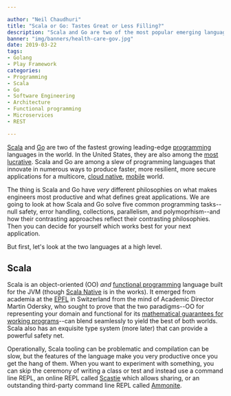 ```yaml
---

author: "Neil Chaudhuri"
title: "Scala or Go: Tastes Great or Less Filling?"
description: "Scala and Go are two of the most popular emerging languages. Here's how you choose between them."
banner: "img/banners/health-care-gov.jpg"
date: 2019-03-22
tags:
- Golang
- Play Framework
categories: 
- Programming
- Scala
- Go
- Software Engineering
- Architecture
- Functional programming
- Microservices
- REST

---
```


[Scala](/categories/scala) and [Go](/categories/go) are two of the fastest growing leading-edge 
[programming](/categories/programming) languages in the world. In the United States, they are also among the 
[most lucrative](https://adtmag.com/articles/2017/08/18/go-scala-salaries.aspx). Scala and Go are among a slew of 
programming languages that innovate in numerous ways to produce faster, more resilient, more secure applications for a multicore,
[cloud native](/categories/cloud-native), [mobile](/categories/mobile) world.   

The thing is Scala and Go have *very* different philosophies on what makes engineers most productive and what defines great
applications. We are going to look at how Scala and Go solve five common programming tasks--null safety, error handling, 
collections, parallelism, and polymoprhism--and how their contrasting approaches reflect their contrasting philosophies.
Then you can decide for yourself which works best for your next application.

But first, let's look at the two languages at a high level.

## Scala

Scala is an object-oriented (OO) *and* [functional programming](/categories/functional-programming) language built for 
the JVM (though [Scala Native](http://www.scala-native.org/en/v0.3.8/) is in the works). It emerged from academia at the 
[EPFL](https://scala.epfl.ch/) in Switzerland from the mind of Academic Director Martin Odersky, who sought to prove that 
the two paradigms--OO for representing your domain and functional for its 
[mathematical guarantees for working programs](/blog/2018/09/18/the-business-case-for-functional-programming/)--can blend
seamlessly to yield the best of both worlds. Scala also has an exquisite type system (more later) that can provide a 
powerful safety net.  

Operationally, Scala tooling can be problematic and compilation can be slow, but the features of the language make you
very productive once you get the hang of them. When you want to experiment with something, you can skip the ceremony of 
writing a class or test and instead use a command line REPL, an online REPL called 
[Scastie](https://scastie.scala-lang.org/) which allows sharing, or an outstanding third-party command line REPL called 
[Ammonite](https://ammonite.io/#Ammonite-REPL).    


 
